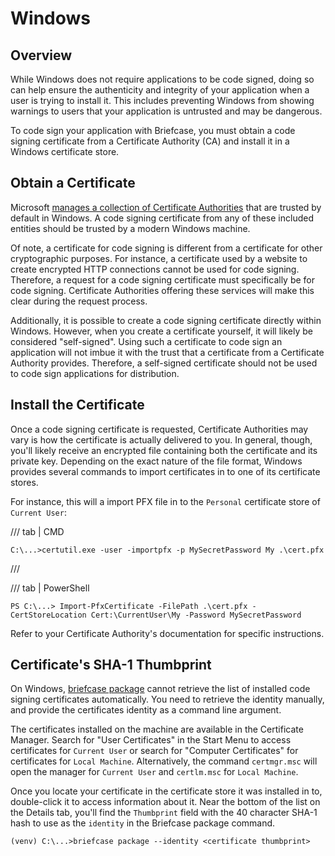 # Windows

## Overview

While Windows does not require applications to be code signed, doing so
can help ensure the authenticity and integrity of your application when
a user is trying to install it. This includes preventing Windows from
showing warnings to users that your application is untrusted and may be
dangerous.

To code sign your application with Briefcase, you must obtain a code
signing certificate from a Certificate Authority (CA) and install it in
a Windows certificate store.

## Obtain a Certificate

Microsoft [manages a collection of Certificate
Authorities](https://learn.microsoft.com/en-us/security/trusted-root/release-notes)
that are trusted by default in Windows. A code signing certificate from
any of these included entities should be trusted by a modern Windows
machine.

Of note, a certificate for code signing is different from a certificate
for other cryptographic purposes. For instance, a certificate used by a
website to create encrypted HTTP connections cannot be used for code
signing. Therefore, a request for a code signing certificate must
specifically be for code signing. Certificate Authorities offering these
services will make this clear during the request process.

Additionally, it is possible to create a code signing certificate
directly within Windows. However, when you create a certificate
yourself, it will likely be considered "self-signed". Using such a
certificate to code sign an application will not imbue it with the trust
that a certificate from a Certificate Authority provides. Therefore, a
self-signed certificate should not be used to code sign applications for
distribution.

## Install the Certificate

Once a code signing certificate is requested, Certificate Authorities
may vary is how the certificate is actually delivered to you. In
general, though, you'll likely receive an encrypted file containing both
the certificate and its private key. Depending on the exact nature of
the file format, Windows provides several commands to import
certificates in to one of its certificate stores.

For instance, this will a import PFX file in to the `Personal`
certificate store of `Current User`:

/// tab | CMD

```doscon
C:\...>certutil.exe -user -importpfx -p MySecretPassword My .\cert.pfx
```

///

/// tab | PowerShell

```pwsh-session
PS C:\...> Import-PfxCertificate -FilePath .\cert.pfx -CertStoreLocation Cert:\CurrentUser\My -Password MySecretPassword
```

Refer to your Certificate Authority's documentation for specific
instructions.

## Certificate's SHA-1 Thumbprint

On Windows,
[briefcase package](reference/commands/package) cannot retrieve the list of installed code signing
certificates automatically. You need to retrieve the identity manually,
and provide the certificates identity as a command line argument.

The certificates installed on the machine are available in the
Certificate Manager. Search for "User Certificates" in the Start Menu to
access certificates for `Current User` or search for "Computer
Certificates" for certificates for `Local Machine`. Alternatively, the
command `certmgr.msc` will open the manager for `Current User` and
`certlm.msc` for `Local Machine`.

Once you locate your certificate in the certificate store it was
installed in to, double-click it to access information about it. Near
the bottom of the list on the Details tab, you'll find the `Thumbprint`
field with the 40 character SHA-1 hash to use as the `identity` in the
Briefcase package command.

```doscon
(venv) C:\...>briefcase package --identity <certificate thumbprint>
```
